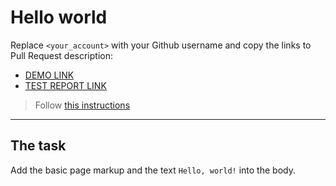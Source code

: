 # Hello world
Replace `<your_account>` with your Github username and copy the links to Pull Request description:
- [DEMO LINK](https://<andrii-balitskyi>.github.io/layout_hello-world/)
- [TEST REPORT LINK](https://<andrii-balitskyi>.github.io/layout_hello-world/report/html_report/)

> Follow [this instructions](https://github.com/mate-academy/layout_task-guideline#how-to-solve-the-layout-tasks-on-github)
___

## The task 
Add the basic page markup and the text `Hello, world!` into the body.
